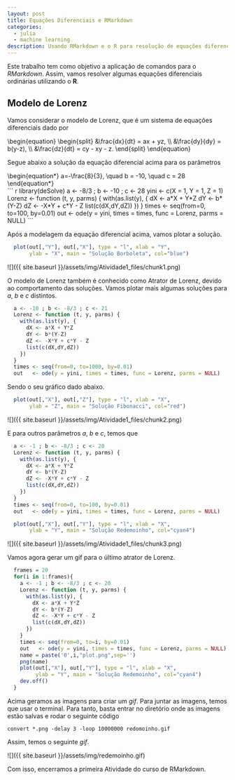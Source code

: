```yaml
---
layout: post
title: Equações Diferenciais e RMarkdown
categories:
  - julia
  - machine learning
description: Usando RMarkdown e o R para resolução de equações diferenciais.
---
```


Este trabalho tem como objetivo a aplicação de comandos para o
*RMarkdown*. Assim, vamos resolver algumas equações diferenciais ordinárias utilizando o
**R**.

Modelo de Lorenz
-----------------

Vamos considerar o modelo de Lorenz, que é um sistema de equações diferenciais dado por
<div>
\begin{equation}
\begin{split}
      &\frac{dx}{dt} = ax + yz, \\
      &\frac{dy}{dy} = b(y-z), \\
      &\frac{dz}{dt} = cy - xy - z.
\end{split}
\end{equation}
</div>

Segue abaixo a solução da equação diferencial acima para os parâmetros
<div>
  \begin{equation*}
    a=-\frac{8}{3}, \quad b = -10, \quad c = 28
  \end{equation*}
</div>
``` r
  library(deSolve)
  a <- -8/3 ; b <- -10 ; c <- 28
  yini <- c(X = 1, Y = 1, Z = 1)
  Lorenz <- function (t, y, parms) {
    with(as.list(y), {
      dX <- a*X + Y*Z
      dY <- b*(Y-Z)
      dZ <- -X*Y + c*Y - Z
      list(c(dX,dY,dZ))
    })
  }
  times <- seq(from=0, to=100, by=0.01)
  out   <- ode(y = yini, times = times, func = Lorenz, parms = NULL)
```

Após a modelagem da equação diferencial acima, vamos plotar a solução.

``` r
  plot(out[,"Y"], out[,"X"], type = "l", xlab = "Y",
       ylab = "X", main = "Solução Borboleta", col="blue")
```

![]({{ site.baseurl }}/assets/img/Atividade1_files/chunk1.png)

O modelo de Lorenz também é conhecido como Atrator de Lorenz, devido ao comportamento das soluções. Vamos plotar mais algumas soluções para *a*, *b* e *c* distintos.

``` r
  a <- -10 ; b <- -8/3 ; c <- 21
  Lorenz <- function (t, y, parms) {
    with(as.list(y), {
      dX <- a*X + Y*Z
      dY <- b*(Y-Z)
      dZ <- -X*Y + c*Y - Z
      list(c(dX,dY,dZ))
    })
  }
  times <- seq(from=0, to=1000, by=0.01)
  out   <- ode(y = yini, times = times, func = Lorenz, parms = NULL)
```

Sendo o seu gráfico dado abaixo.

``` r
  plot(out[,"X"], out[,"Z"], type = "l", xlab = "X",
       ylab = "Z", main = "Solução Fibonacci", col="red")
```

![]({{ site.baseurl }}/assets/img/Atividade1_files/chunk2.png)

E para outros parâmetros *a*, *b* e *c*, temos que

``` r
  a <- -1 ; b <- -8/3 ; c <- 20
  Lorenz <- function (t, y, parms) {
    with(as.list(y), {
      dX <- a*X + Y*Z
      dY <- b*(Y-Z)
      dZ <- -X*Y + c*Y - Z
      list(c(dX,dY,dZ))
    })
  }
  times <- seq(from=0, to=100, by=0.01)
  out   <- ode(y = yini, times = times, func = Lorenz, parms = NULL)
```

``` r
  plot(out[,"X"], out[,"Y"], type = "l", xlab = "X",
       ylab = "Y", main = "Solução Redemoinho", col="cyan4")
```

![]({{ site.baseurl }}/assets/img/Atividade1_files/chunk3.png)

Vamos agora gerar um gif para o último atrator de Lorenz.

``` r
  frames = 20
  for(i in 1:frames){
    a <- -1 ; b <- -8/3 ; c <- 20
    Lorenz <- function (t, y, parms) {
      with(as.list(y), {
        dX <- a*X + Y*Z
        dY <- b*(Y-Z)
        dZ <- -X*Y + c*Y - Z
        list(c(dX,dY,dZ))
      })
    }
    times <- seq(from=0, to=i, by=0.01)
    out   <- ode(y = yini, times = times, func = Lorenz, parms = NULL)
    name = paste('0',i,"plot.png",sep='')
    png(name)
    plot(out[,"X"], out[,"Y"], type = "l", xlab = "X",
         ylab = "Y", main = "Solução Redemoinho", col="cyan4")
    dev.off()
  }
```

Acima geramos as imagens para criar um *gif*. Para juntar as imagens, temos que usar o terminal. Para tanto, basta entrar no diretório onde as imagens estão salvas e rodar o seguinte código

    convert *.png -delay 3 -loop 10000000 redomoinho.gif

Assim, temos o seguinte *gif*.

![]({{ site.baseurl }}/assets/img/redemoinho.gif)

Com isso, encerramos a primeira Atividade do curso de RMarkdown.
